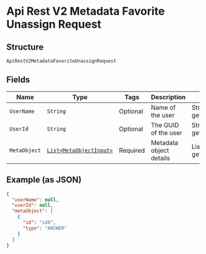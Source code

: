
# Api Rest V2 Metadata Favorite Unassign Request

## Structure

`ApiRestV2MetadataFavoriteUnassignRequest`

## Fields

| Name | Type | Tags | Description | Getter | Setter |
|  --- | --- | --- | --- | --- | --- |
| `UserName` | `String` | Optional | Name of the user | String getUserName() | setUserName(String userName) |
| `UserId` | `String` | Optional | The GUID of the user | String getUserId() | setUserId(String userId) |
| `MetaObject` | [`List<MetaObjectInput>`](/doc/models/meta-object-input.md) | Required | Metadata object details | List<MetaObjectInput> getMetaObject() | setMetaObject(List<MetaObjectInput> metaObject) |

## Example (as JSON)

```json
{
  "userName": null,
  "userId": null,
  "metaObject": [
    {
      "id": "id0",
      "type": "ANSWER"
    }
  ]
}
```

